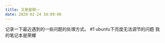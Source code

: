 ```yaml
---
title: 又是星期一
date: 2020-02-24 10:09:00
---
```


记录一下最近遇到的一些问题的处理方式。
#1 ubuntu下亮度无法调节的问题
我的笔记本是荣耀